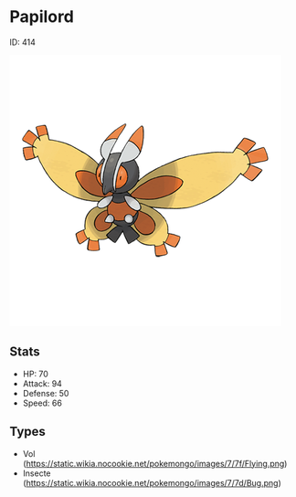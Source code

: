 # Papilord


ID: 414

![](https://raw.githubusercontent.com/PokeAPI/sprites/master/sprites/pokemon/other/official-artwork/414.png "Papilord")

## Stats


 - HP: 70
 - Attack: 94
 - Defense: 50
 - Speed: 66

## Types


 - Vol (https://static.wikia.nocookie.net/pokemongo/images/7/7f/Flying.png)
 - Insecte (https://static.wikia.nocookie.net/pokemongo/images/7/7d/Bug.png)
